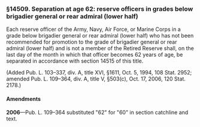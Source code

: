### §14509. Separation at age 62: reserve officers in grades below brigadier general or rear admiral (lower half) ###

Each reserve officer of the Army, Navy, Air Force, or Marine Corps in a grade below brigadier general or rear admiral (lower half) who has not been recommended for promotion to the grade of brigadier general or rear admiral (lower half) and is not a member of the Retired Reserve shall, on the last day of the month in which that officer becomes 62 years of age, be separated in accordance with section 14515 of this title.

(Added Pub. L. 103–337, div. A, title XVI, §1611, Oct. 5, 1994, 108 Stat. 2952; amended Pub. L. 109–364, div. A, title V, §503(c), Oct. 17, 2006, 120 Stat. 2178.)

#### Amendments ####

**2006**—Pub. L. 109–364 substituted "62" for "60" in section catchline and text.